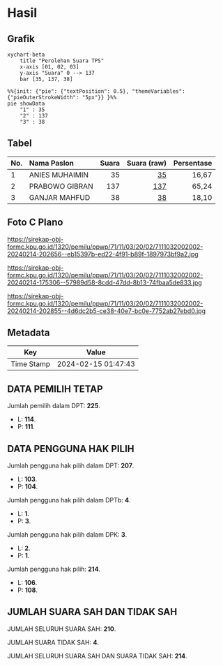 # Hasil

## Grafik

```mermaid
xychart-beta
    title "Perolehan Suara TPS"
    x-axis [01, 02, 03]
    y-axis "Suara" 0 --> 137
    bar [35, 137, 38]
```

```mermaid
%%{init: {"pie": {"textPosition": 0.5}, "themeVariables": {"pieOuterStrokeWidth": "5px"}} }%%
pie showData
    "1" : 35
    "2" : 137
    "3" : 38
```

## Tabel

| No. | Nama Paslon    | Suara | Suara (raw) | Persentase |
|:--- |:-------------- | -----:| -----------:| ----------:|
| 1   | ANIES MUHAIMIN | 35    | [35][p-1]   | 16,67      |
| 2   | PRABOWO GIBRAN | 137   | [137][p-2]  | 65,24      |
| 3   | GANJAR MAHFUD  | 38    | [38][p-3]   | 18,10      |


[p-1]: https://github.com/gigit-pemilu/pemilu-2024-71-sulawesi-utara/blob/main/pilpres/hitung-suara/sub/71-sulawesi-utara/sub/11-bolaang-mongondow-selatan/sub/03-pinolosian/sub/2002-nunuk/sub/002-tps/sub/paslon-1.txt
[p-2]: https://github.com/gigit-pemilu/pemilu-2024-71-sulawesi-utara/blob/main/pilpres/hitung-suara/sub/71-sulawesi-utara/sub/11-bolaang-mongondow-selatan/sub/03-pinolosian/sub/2002-nunuk/sub/002-tps/sub/paslon-2.txt
[p-3]: https://github.com/gigit-pemilu/pemilu-2024-71-sulawesi-utara/blob/main/pilpres/hitung-suara/sub/71-sulawesi-utara/sub/11-bolaang-mongondow-selatan/sub/03-pinolosian/sub/2002-nunuk/sub/002-tps/sub/paslon-3.txt

## Foto C Plano

https://sirekap-obj-formc.kpu.go.id/1320/pemilu/ppwp/71/11/03/20/02/7111032002002-20240214-202656--eb15397b-ed22-4f91-b89f-1897973bf9a2.jpg

https://sirekap-obj-formc.kpu.go.id/1320/pemilu/ppwp/71/11/03/20/02/7111032002002-20240214-175306--57989d58-8cdd-47dd-8b13-74fbaa5de833.jpg

https://sirekap-obj-formc.kpu.go.id/1320/pemilu/ppwp/71/11/03/20/02/7111032002002-20240214-202855--4d6dc2b5-ce38-40e7-bc0e-7752ab27ebd0.jpg


## Metadata

| Key        | Value               |
| ---------- | ------------------- |
| Time Stamp | 2024-02-15 01:47:43 |


## DATA PEMILIH TETAP

Jumlah pemilih dalam DPT: **225**.
 * L: **114**.
 * P: **111**.

## DATA PENGGUNA HAK PILIH

Jumlah pengguna hak pilih dalam DPT: **207**.
 * L: **103**.
 * P: **104**.

Jumlah pengguna hak pilih dalam DPTb: **4**.
 * L: **1**.
 * P: **3**.

Jumlah pengguna hak pilih dalam DPK: **3**.
 * L: **2**.
 * P: **1**.

Jumlah pengguna hak pilih: **214**.
 * L: **106**.
 * P: **108**.

## JUMLAH SUARA SAH DAN TIDAK SAH

JUMLAH SELURUH SUARA SAH: **210**.

JUMLAH SUARA TIDAK SAH: **4**.

JUMLAH SELURUH SUARA SAH DAN SUARA TIDAK SAH: **214**.


